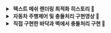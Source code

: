 

<details>
<summary>&nbsp<b>텍스트 메쉬 렌더링 최적화 히스토리 📜</b> </summary>
    
### 📍 렌더링 최적화 단계

#### 최적화 적용 전
메쉬를 매번 새로 업데이트하는 방식으로, 성능이 최적화되지 않은 상태였습니다.

#### 1차 개선
첫 번째 최적화 단계에서는 메쉬의 형태(geometry)만 변경하여 성능을 개선했습니다.

#### 2차 개선
두 번째 최적화에서는 요소들을 업데이트하지 않도록 처리하여, 렌더링 성능을 더욱 향상시켰습니다.

---

### 📍 단계별 영상 비교
<div style="display: flex; justify-content: space-around;">
    <img src="https://github.com/user-attachments/assets/29b42fcd-45a1-478d-a2e1-4c0581fd1383" width="30%" />
    <img src="https://github.com/user-attachments/assets/a0fe0eb2-aa84-4c85-84b9-ed98f945dc65" width="30%" />
    <img src="https://github.com/user-attachments/assets/a4f7e9d2-222a-4d51-922f-de5631393232" width="30%" />
</div>

---

### 📍 목적 및 결과
초 단위로 렌더링할 때는 큰 불안정성이 없었지만, 밀리초 단위로 렌더링하려니 화면이 심하게 불안정해졌습니다. <br>
이를 개선하기 위해 최적화를 시도했습니다.

처음에는 `mesh`를 새로 업데이트하지 않고, `geometry`만 업데이트하는 방식이 성능 향상에 큰 영향을 줄 것이라 예상했습니다. <br>
그러나 영상에서 보듯, 기대했던 만큼의 변화는 없었습니다.

반면, 텍스트 위치 계산과 같은 고정된 설정 값들이 매번 업데이트되지 않도록 제외하는 방식이 성능을 크게 향상시켰습니다.

---

### 📍 피드백
코드를 작성할 때 엣지 케이스를 고려한 테스트와 개발에 집중하는 습관을 기르는 것이 중요하다고 느꼈습니다.<br>
이러한 습관이 불필요하게 단계별 최적화를 시도하는 과정을 줄이고, 자연스럽게 좋은 코드를 작성할 수 있도록 도와줄 것이라고 생각합니다.
</details>

<details>
<summary> &nbsp<b>자동차 주행제어 및 충돌처리 구현영상 🚗</b> </summary>

#### 방향키를 활용한 자동차 주행제어
https://github.com/user-attachments/assets/0785e7d8-093b-4881-b09f-ca787f484cd4

#### Blender 내 모든 객체들에 대한 충돌 처리
https://github.com/user-attachments/assets/8f0e1c77-c14f-4fe1-84f3-028d220eef2c
</details>    


<details>
<summary>&nbsp<b>직접 구현한 바닥과 벽에서 충돌처리 구현 🚙</b> </summary>
    
https://github.com/user-attachments/assets/ba1b5a39-0516-4ea4-8d51-946e9bbc9838

</details> 

